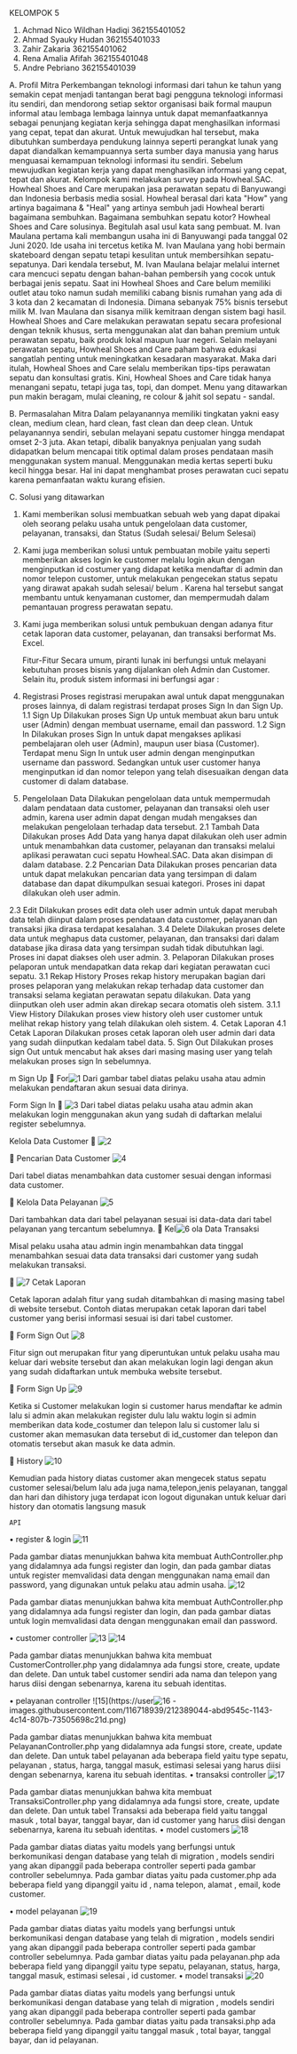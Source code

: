 KELOMPOK 5
1. Achmad Nico Wildhan Hadiqi 362155401052
2. Ahmad Syauky Hudan 362155401033
3. Zahir Zakaria 362155401062
4. Rena Amalia Afifah 362155401048
5. Andre Pebriano 362155401039


A.	Profil Mitra
Perkembangan teknologi informasi dari tahun ke tahun yang semakin cepat menjadi tantangan berat bagi pengguna teknologi informasi itu sendiri, dan mendorong setiap sektor organisasi baik formal maupun informal atau lembaga lembaga lainnya untuk dapat memanfaatkannya sebagai penunjang kegiatan kerja sehingga dapat menghasilkan informasi yang cepat, tepat dan akurat. Untuk mewujudkan hal tersebut, maka dibutuhkan sumberdaya pendukung lainnya seperti perangkat lunak yang dapat diandalkan kemampuannya serta sumber daya manusia yang harus menguasai kemampuan teknologi informasi itu sendiri. Sebelum mewujudkan kegiatan kerja yang dapat menghasilkan informasi yang cepat, tepat dan akurat. Kelompok kami melakukan survey pada Howheal.SAC. Howheal Shoes and Care merupakan jasa perawatan sepatu di Banyuwangi dan Indonesia berbasis media sosial. Howheal berasal dari kata "How" yang artinya bagaimana & "Heal" yang artinya sembuh jadi Howheal berarti bagaimana sembuhkan. Bagaimana sembuhkan sepatu kotor? Howheal Shoes and Care solusinya. Begitulah asal usul kata sang pembuat. M. Ivan Maulana pertama kali membangun usaha ini di Banyuwangi pada tanggal 02 Juni 2020. Ide usaha ini tercetus ketika M. Ivan Maulana yang hobi bermain skateboard dengan sepatu tetapi kesulitan untuk membersihkan sepatu-sepatunya. Dari kendala tersebut, M. Ivan Maulana belajar melalui internet cara mencuci sepatu dengan bahan-bahan pembersih yang cocok untuk berbagai jenis sepatu. Saat ini Howheal Shoes and Care belum memiliki outlet atau toko namun sudah memiliki cabang bisnis rumahan yang ada di 3 kota dan 2 kecamatan di Indonesia. Dimana sebanyak 75% bisnis tersebut milik M. Ivan Maulana dan sisanya milik kemitraan dengan sistem bagi hasil. Howheal Shoes and Care melakukan perawatan sepatu secara profesional dengan teknik khusus, serta menggunakan alat dan bahan premium untuk perawatan sepatu, baik produk lokal maupun luar negeri. Selain melayani perawatan sepatu, Howheal Shoes and Care paham bahwa edukasi sangatlah penting untuk meningkatkan kesadaran masyarakat. Maka dari itulah, Howheal Shoes and Care selalu memberikan tips-tips perawatan sepatu dan konsultasi gratis. Kini, Howheal Shoes and Care tidak hanya menangani sepatu, tetapi juga tas, topi, dan dompet. Menu yang ditawarkan pun makin beragam, mulai cleaning, re colour & jahit sol sepatu - sandal. 

B.	Permasalahan Mitra
Dalam pelayanannya memiliki tingkatan yakni easy clean, medium clean, hard clean, fast clean dan deep clean. Untuk pelayanannya sendiri, sebulan melayani sepatu customer hingga mendapat omset 2-3 juta. Akan tetapi, dibalik banyaknya penjualan yang sudah didapatkan belum mencapai titik optimal dalam proses pendataan masih menggunakan system manual. Menggunakan media kertas seperti buku kecil hingga besar. Hal ini dapat menghambat proses perawatan cuci sepatu karena pemanfaatan waktu kurang efisien.

C.	Solusi yang ditawarkan
1.	Kami memberikan solusi membuatkan sebuah web yang dapat dipakai oleh seorang pelaku usaha untuk pengelolaan data customer, pelayanan, transaksi, dan Status (Sudah selesai/ Belum Selesai)
2.	Kami juga memberikan solusi untuk pembuatan mobile yaitu seperti memberikan akses login ke customer melalu login akun dengan menginputkan id costumer yang didapat ketika mendaftar di admin dan nomor telepon customer, untuk melakukan pengecekan status sepatu yang dirawat apakah sudah selesai/ belum . Karena hal tersebut sangat membantu untuk kenyamanan customer, dan mempermudah dalam pemantauan progress perawatan sepatu.
3.	Kami juga memberikan solusi untuk pembukuan dengan adanya fitur cetak laporan data customer, pelayanan, dan transaksi berformat Ms. Excel.

	Fitur-Fitur
Secara umum, piranti lunak ini berfungsi untuk melayani kebutuhan proses bisnis yang dijalankan oleh Admin dan Customer. Selain itu, produk sistem informasi ini berfungsi agar :
1.	Registrasi
Proses registrasi merupakan awal untuk dapat menggunakan proses lainnya, di dalam registrasi terdapat proses Sign In dan Sign Up.
1.1	 Sign Up 
Dilakukan proses Sign Up untuk membuat akun baru untuk user (Admin) dengan membuat username, email dan password. 
1.2	 Sign In 
Dilakukan proses Sign In untuk dapat mengakses aplikasi pembelajaran oleh user (Admin), maupun user biasa (Customer). Terdapat menu Sign In untuk user admin dengan menginputkan username dan password. Sedangkan untuk user customer hanya menginputkan id dan nomor telepon yang telah disesuaikan dengan data customer di dalam database.
2.	Pengelolaan Data 
Dilakukan pengelolaan data untuk mempermudah dalam pendataan data customer, pelayanan dan transaksi oleh user admin, karena user admin dapat dengan mudah mengakses dan melakukan pengelolaan terhadap data tersebut.
2.1	 Tambah Data 
Dilakukan proses Add Data yang hanya dapat dilakukan oleh user admin untuk menambahkan data customer, pelayanan dan transaksi melalui aplikasi perawatan cuci sepatu Howheal.SAC. Data akan disimpan di dalam database.
2.2	 Pencarian Data 
Dilakukan proses pencarian data untuk dapat melakukan pencarian data yang tersimpan di dalam database dan dapat dikumpulkan sesuai kategori. Proses ini dapat dilakukan oleh user admin.

2.3	 Edit 
Dilakukan proses edit data oleh user admin untuk dapat merubah data telah diinput dalam proses pendataan data customer, pelayanan dan transaksi jika dirasa terdapat kesalahan.
3.4	 Delete 
Dilakukan proses delete data untuk meghapus data customer, pelayanan, dan transaksi dari dalam database jika dirasa data yang tersimpan sudah tidak dibutuhkan lagi. Proses ini dapat diakses oleh user admin.
3.	Pelaporan
Dilakukan proses pelaporan untuk mendapatkan data rekap dari kegiatan perawatan cuci sepatu.
3.1	 Rekap History 
Proses rekap history merupakan bagian dari proses pelaporan yang melakukan rekap terhadap data customer dan transaksi selama kegiatan perawatan sepatu dilakukan. Data yang diinputkan oleh user admin akan direkap secara otomatis oleh sistem.
3.1.1	View History 
Dilakukan proses view history oleh user customer untuk melihat rekap history yang telah dilakukan oleh sistem.
4.	Cetak Laporan 
4.1	Cetak Laporan 
Dilakukan proses cetak laporan oleh user admin dari data yang sudah diinputkan kedalam tabel data.
5.	Sign Out 
Dilakukan proses sign Out untuk mencabut hak akses dari masing masing user yang telah melakukan proses sign In sebelumnya.


m Sign Up 
	For![1](https://user-images.githubusercontent.com/116718939/212386064-672cea99-9607-4f75-880e-107794c95cd6.png)
Dari gambar tabel diatas pelaku usaha atau admin melakukan pendaftaran akun sesuai data dirinya.

Form Sign In
	![3](https://user-images.githubusercontent.com/116718939/212386162-3f388a11-f7e7-4d74-a976-439947d235ea.jpg)
Dari tabel diatas pelaku usaha atau admin akan melakukan login menggunakan akun yang sudah di daftarkan melalui register sebelumnya.

Kelola Data Customer
	![2](https://user-images.githubusercontent.com/116718939/212386253-3a9527e5-a580-422e-bb38-3c37a965854d.jpg)

	Pencarian Data Customer
  ![4](https://user-images.githubusercontent.com/116718939/212386426-baf0954e-13fa-4047-9e18-dd30cfc3d1d1.jpg)

Dari tabel diatas menambahkan data customer sesuai dengan informasi data customer.

	Kelola Data Pelayanan
 ![5](https://user-images.githubusercontent.com/116718939/212386648-342af0c6-0de3-44af-8a28-1ecdfb691c8e.jpg)

Dari tambahkan data dari tabel pelayanan sesuai isi data-data dari tabel pelayanan yang tercantum sebelumnya.
	Kel![6](https://user-images.githubusercontent.com/116718939/212386681-676b3951-5028-4135-bde8-31fff664ae9c.jpg)
ola Data Transaksi
 
Misal pelaku usaha atau admin ingin menambahkan data tinggal menambahkan sesuai data data transaksi dari customer yang sudah melakukan transaksi.

	![7](https://user-images.githubusercontent.com/116718939/212386702-753e0b9f-43cc-4082-981d-3e8fee9ef9ef.jpg)
Cetak Laporan
 
Cetak laporan adalah fitur yang sudah ditambahkan di masing masing tabel di website tersebut. Contoh diatas merupakan cetak laporan dari tabel customer yang berisi informasi sesuai isi dari tabel customer.

	Form Sign Out
 ![8](https://user-images.githubusercontent.com/116718939/212386790-34475ef2-6480-40cd-8ba0-96c4b056d561.jpg)

 
Fitur sign out merupakan fitur yang diperuntukan untuk pelaku usaha mau  keluar dari website tersebut dan akan melakukan login lagi dengan akun yang sudah didaftarkan untuk membuka website tersebut.


	Form Sign Up 
 ![9](https://user-images.githubusercontent.com/116718939/212387573-1d11ca83-f26f-46f4-9eb9-2b3ce98ff09f.jpg)

Ketika si Customer melakukan login si customer harus mendaftar ke admin lalu si admin akan melakukan register dulu lalu waktu login si admin  memberikan data kode_costumer dan telepon  lalu si customer  lalu si customer akan memasukan data tersebut di id_customer dan telepon dan otomatis tersebut akan masuk ke data admin.


	History
![10](https://user-images.githubusercontent.com/116718939/212387592-3a80f59b-f1bc-4237-aa91-33b25aebcb1f.jpg)

 Kemudian pada history  diatas customer akan mengecek  status  sepatu customer selesai/belum lalu ada juga nama,telepon,jenis pelayanan, tanggal dan hari dan dihistory juga terdapat icon logout digunakan untuk keluar dari history dan otomatis langsung masuk 

	API
•	register & login
 ![11](https://user-images.githubusercontent.com/116718939/212388143-5b655299-2e03-44d9-8efb-64b87743f5f7.png)

Pada gambar diatas menunjukkan bahwa kita membuat AuthController.php yang didalamnya ada fungsi register dan login, dan pada gambar diatas untuk register memvalidasi data dengan menggunakan nama email dan password, yang digunakan untuk pelaku atau admin usaha.
 ![12](https://user-images.githubusercontent.com/116718939/212388178-5e046973-6670-49e2-b74d-ed54496e99e7.png)

Pada gambar diatas menunjukkan bahwa kita membuat AuthController.php yang didalamnya ada fungsi register dan login, dan pada gambar diatas untuk login memvalidasi data dengan menggunakan email dan password.

•	customer controller 
 ![13](https://user-images.githubusercontent.com/116718939/212388491-cf709c3f-fe06-4bf0-9012-571640486432.png)
![14](https://user-images.githubusercontent.com/116718939/212388512-c30597ff-3123-4d18-8bb5-d23c2fe4f85e.png)


Pada gambar diatas menunjukkan bahwa kita membuat CustomerController.php yang didalamnya ada fungsi store, create, update dan delete. Dan untuk tabel customer sendiri ada nama dan telepon yang harus diisi dengan sebenarnya, karena itu sebuah identitas.

•	pelayanan controller
  ![15](https://user![16](https://user-images.githubusercontent.com/116718939/212389083-d54b5b43-1240-4481-b368-2fe357d0870d.png)
-images.githubusercontent.com/116718939/212389044-abd9545c-1143-4c14-807b-73505698c21d.png)

 
Pada gambar diatas menunjukkan bahwa kita membuat PelayananController.php yang didalamnya ada fungsi store, create, update dan delete. Dan untuk tabel pelayanan ada beberapa field yaitu type sepatu, pelayanan , status, harga, tanggal masuk, estimasi selesai yang harus diisi dengan sebenarnya, karena itu sebuah identitas.
•	transaksi controller
 ![17](https://user-images.githubusercontent.com/116718939/212389123-0e4dc4e5-b4ad-4d47-8d2d-c3a27204535b.png)

Pada gambar diatas menunjukkan bahwa kita membuat TransaksiController.php yang didalamnya ada fungsi store, create, update dan delete. Dan untuk tabel Transaksi ada beberapa field yaitu tanggal masuk , total bayar, tanggal bayar, dan id customer yang harus diisi dengan sebenarnya, karena itu sebuah identitas. 
•	model customers 
 ![18](https://user-images.githubusercontent.com/116718939/212389148-56ef5ee7-423e-47b0-a494-48505beb4cba.png)

Pada gambar diatas diatas yaitu models yang berfungsi untuk berkomunikasi dengan database yang telah di migration , models sendiri yang akan dipanggil pada beberapa controller seperti pada gambar controller sebelumnya. Pada gambar diatas yaitu pada customer.php ada beberapa field yang dipanggil yaitu id , nama telepon, alamat , email, kode customer.

•	model pelayanan 
![19](https://user-images.githubusercontent.com/116718939/212389247-c2e60c1d-50e5-4663-bdd2-72662dc2a40a.png)
 
Pada gambar diatas diatas yaitu models yang berfungsi untuk berkomunikasi dengan database yang telah di migration , models sendiri yang akan dipanggil pada beberapa controller seperti pada gambar controller sebelumnya. Pada gambar diatas yaitu pada pelayanan.php ada beberapa field yang dipanggil yaitu type sepatu, pelayanan, status, harga, tanggal masuk, estimasi selesai , id customer.
•	model transaksi
 ![20](https://user-images.githubusercontent.com/116718939/212389303-cb305f97-f7b4-4440-bebf-f8855e6fb3f7.jpg)

Pada gambar diatas diatas yaitu models yang berfungsi untuk berkomunikasi dengan database yang telah di migration , models sendiri yang akan dipanggil pada beberapa controller seperti pada gambar controller sebelumnya. Pada gambar diatas yaitu pada transaksi.php ada beberapa field yang dipanggil yaitu tanggal masuk , total bayar, tanggal bayar, dan id pelayanan.

